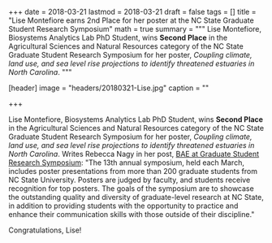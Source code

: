 +++
date = 2018-03-21
lastmod = 2018-03-21
draft = false
tags = []
title = "Lise Montefiore earns 2nd Place for her poster at the NC State Graduate Student Research Symposium"
math = true
summary = """
Lise Montefiore, Biosystems Analytics Lab PhD Student, wins **Second Place** in the Agricultural Sciences and Natural Resources category of the NC State Graduate Student Research Symposium for her poster, *Coupling climate, land use, and sea level rise projections to identify threatened estuaries in North Carolina*.
"""

[header]
image = "headers/20180321-Lise.jpg"
caption = ""

+++

Lise Montefiore, Biosystems Analytics Lab PhD Student, wins **Second Place** in the Agricultural Sciences and Natural Resources category of the NC State Graduate Student Research Symposium for her poster, *Coupling climate, land use, and sea level rise projections to identify threatened estuaries in North Carolina*. Writes Rebecca Nagy in her post, [BAE at Graduate Student Research Symposium](https://www.bae.ncsu.edu/news/2018/lise-montefiore-wins-at-graduate-student-research-symposium/): "The 13th annual symposium, held each March, includes poster presentations from more than 200 graduate students from NC State University. Posters are judged by faculty, and students receive recognition for top posters. The goals of the symposium are to showcase the outstanding quality and diversity of graduate-level research at NC State, in addition to providing students with the opportunity to practice and enhance their communication skills with those outside of their discipline."  

Congratulations, Lise!